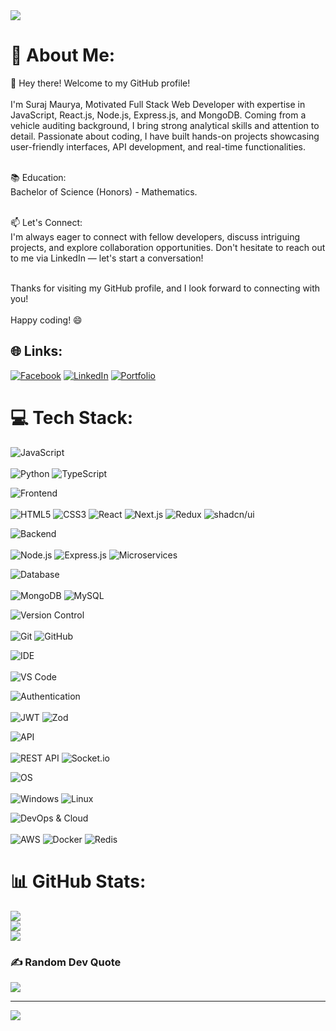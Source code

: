 <img src = "[https://static.pexels.com/photos/54283/pexels-photo-54283.jpeg](https://static.pexels.com/photos/54283/pexels-photo-54283.jpeg)">

# 💫 About Me:
👋 Hey there! Welcome to my GitHub profile!<br><br>I'm Suraj Maurya, Motivated Full Stack Web Developer with expertise in JavaScript, React.js, Node.js, Express.js, and MongoDB. Coming from a vehicle auditing background, I bring strong analytical skills and attention to detail. Passionate about coding, I have built hands-on projects showcasing user-friendly interfaces, API development, and real-time functionalities.<br><br>

📚 Education:<br>Bachelor of Science (Honors) - Mathematics.<br><br>

📫 Let's Connect:<br>I'm always eager to connect with fellow developers, discuss intriguing projects, and explore collaboration opportunities. Don't hesitate to reach out to me via LinkedIn — let's start a conversation!<br><br>

Thanks for visiting my GitHub profile, and I look forward to connecting with you!<br><br>Happy coding! 😄


## 🌐 Links:
[![Facebook](https://img.shields.io/badge/Facebook-%231877F2.svg?logo=Facebook&logoColor=white)](https://web.facebook.com/ruvini.rangathara.96) [![LinkedIn](https://img.shields.io/badge/LinkedIn-%230077B5.svg?logo=linkedin&logoColor=white)](https://www.linkedin.com/in/sooraj-mourya/) [![Portfolio](https://img.shields.io/badge/Portfolio-12100E?logo=medium&logoColor=white)](https://samratsuraj.netlify.app/) 

# 💻 Tech Stack:

![JavaScript](https://img.shields.io/badge/JavaScript-F7DF1E?style=for-the-badge&logo=javascript&logoColor=black)
<br></br>
![Python](https://img.shields.io/badge/Python-3776AB?style=for-the-badge&logo=python&logoColor=white)
![TypeScript](https://img.shields.io/badge/TypeScript-007ACC?style=for-the-badge&logo=typescript&logoColor=white)

![Frontend](https://img.shields.io/badge/Frontend-blue?style=for-the-badge)
<br></br>
![HTML5](https://img.shields.io/badge/HTML5-E34F26?style=for-the-badge&logo=html5&logoColor=white)
![CSS3](https://img.shields.io/badge/CSS3-1572B6?style=for-the-badge&logo=css3&logoColor=white)
![React](https://img.shields.io/badge/React-61DAFB?style=for-the-badge&logo=react&logoColor=black)
![Next.js](https://img.shields.io/badge/Next.js-000000?style=for-the-badge&logo=nextdotjs&logoColor=white)
![Redux](https://img.shields.io/badge/Redux-764ABC?style=for-the-badge&logo=redux&logoColor=white)
![shadcn/ui](https://img.shields.io/badge/shadcn/ui-000000?style=for-the-badge&logo=shadcn/ui&logoColor=white)

![Backend](https://img.shields.io/badge/Backend-green?style=for-the-badge)
<br></br>
![Node.js](https://img.shields.io/badge/Node.js-339933?style=for-the-badge&logo=nodedotjs&logoColor=white)
![Express.js](https://img.shields.io/badge/Express.js-000000?style=for-the-badge&logo=express&logoColor=white)
![Microservices](https://img.shields.io/badge/Microservices-FF5733?style=for-the-badge&logo=microservices&logoColor=white)

![Database](https://img.shields.io/badge/Database-orange?style=for-the-badge)
<br></br>
![MongoDB](https://img.shields.io/badge/MongoDB-47A248?style=for-the-badge&logo=mongodb&logoColor=white)
![MySQL](https://img.shields.io/badge/MySQL-4479A1?style=for-the-badge&logo=mysql&logoColor=white)

![Version Control](https://img.shields.io/badge/Version%20Control-gray?style=for-the-badge)
<br></br>
![Git](https://img.shields.io/badge/Git-F05032?style=for-the-badge&logo=git&logoColor=white)
![GitHub](https://img.shields.io/badge/GitHub-181717?style=for-the-badge&logo=github&logoColor=white)

![IDE](https://img.shields.io/badge/IDE-lightgrey?style=for-the-badge)
<br></br>
![VS Code](https://img.shields.io/badge/VS%20Code-0078D4?style=for-the-badge&logo=visual-studio-code&logoColor=white)

![Authentication](https://img.shields.io/badge/Authentication-purple?style=for-the-badge)
<br></br>
![JWT](https://img.shields.io/badge/JWT-black?style=for-the-badge&logo=JSON%20web%20tokens)
![Zod](https://img.shields.io/badge/Zod-3982CE?style=for-the-badge&logo=zod&logoColor=white)

![API](https://img.shields.io/badge/API-teal?style=for-the-badge)
<br></br>
![REST API](https://img.shields.io/badge/REST%20API-000000?style=for-the-badge&logo=rest-api&logoColor=white)
![Socket.io](https://img.shields.io/badge/Socket.io-018fde?style=for-the-badge&logo=socket.io&logoColor=white)

![OS](https://img.shields.io/badge/OS-yellow?style=for-the-badge)
<br></br>
![Windows](https://img.shields.io/badge/Windows-0078D6?style=for-the-badge&logo=windows&logoColor=white)
![Linux](https://img.shields.io/badge/Linux-FCC624?style=for-the-badge&logo=linux&logoColor=black)

![DevOps & Cloud](https://img.shields.io/badge/DevOps%20&%20Cloud-brown?style=for-the-badge)
<br></br>
![AWS](https://img.shields.io/badge/AWS-232F3E?style=for-the-badge&logo=amazon-aws&logoColor=white)
![Docker](https://img.shields.io/badge/Docker-2496ED?style=for-the-badge&logo=docker&logoColor=white)
![Redis](https://img.shields.io/badge/Redis-DC382D?style=for-the-badge&logo=redis&logoColor=white)


# 📊 GitHub Stats:
![](https://github-readme-stats.vercel.app/api?username=Samrat-Suraj&theme=dark&hide_border=false&include_all_commits=false&count_private=false)<br/>
![](https://github-readme-streak-stats.herokuapp.com/?user=Samrat-Suraj&theme=dark&hide_border=false)<br/>
![](https://github-readme-stats.vercel.app/api/top-langs/?username=Samrat-Suraj&theme=dark&hide_border=false&include_all_commits=false&count_private=false&layout=compact)

### ✍️ Random Dev Quote
![](https://quotes-github-readme.vercel.app/api?type=horizontal&theme=dark)

---
[![](https://visitcount.itsvg.in/api?id=Ruvini-Rangathara&icon=5&color=12)](https://visitcount.itsvg.in)

<!-- Proudly created with GPRM ( https://gprm.itsvg.in ) -->
